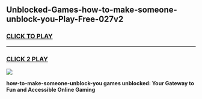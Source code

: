 
## Unblocked-Games-how-to-make-someone-unblock-you-Play-Free-027v2
<h3>
<a href="https://premium76.site?title=how-to-make-someone-unblock-you&ref=18A1">CLICK TO PLAY</a></h3>
<hr>

<h3>
<a href="https://premium76.site?title=how-to-make-someone-unblock-you&ref=18A1">CLICK 2 PLAY</a>
  
</h3>

<a href="https://premium76.site?title=how-to-make-someone-unblock-you&ref=18A1"><img src="https://clearcache.store/games.png"></a>


**how-to-make-someone-unblock-you games unblocked: Your Gateway to Fun and Accessible Online Gaming**
